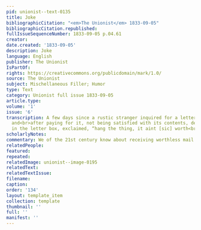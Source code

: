 ```yaml
---
pid: unionist--text-0135
title: Joke
bibliographicCitation: "<em>The Unionist</em> 1833-09-05"
bibliographicCitation.republished: 
fullIssueSequenceNumber: 1833-09-05 p.04.61
creator: 
date.created: '1833-09-05'
description: Joke
language: English
publisher: The Unionist
IsPartOf: 
rights: https://creativecommons.org/publicdomain/mark/1.0/
source: The Unionist
subject: Mischellaneous Filler; Humor
type: Text
category: Unionist full issue 1833-09-05
article.type: 
volume: '1'
issue: '6'
transcription: A few days since a rustic stranger inquired for a letter at the post-office,
  and<br>after paying for it, not being satisfied with its contents, deliberately<br>deposited
  in the letter box, exclaimed, “hang the thing, it aint [sic] worth<br>paying for.”<br>
scholarlyNotes: 
commentary: We of the 21st century know about receiving worthless mail!
relatedPeople: 
featured: 
repeated: 
relatedImage: unionist--image-0195
relatedText: 
relatedTextIssue: 
filename: 
caption: 
order: '134'
layout: template_item
collection: template
thumbnail: ''
full: ''
manifest: ''
---
```

